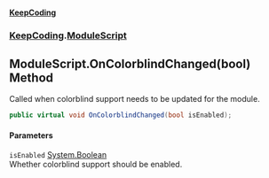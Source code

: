 #### [KeepCoding](index.md 'index')
### [KeepCoding](KeepCoding.md 'KeepCoding').[ModuleScript](ModuleScript.md 'KeepCoding.ModuleScript')
## ModuleScript.OnColorblindChanged(bool) Method
Called when colorblind support needs to be updated for the module.  
```csharp
public virtual void OnColorblindChanged(bool isEnabled);
```
#### Parameters
<a name='KeepCoding_ModuleScript_OnColorblindChanged(bool)_isEnabled'></a>
`isEnabled` [System.Boolean](https://docs.microsoft.com/en-us/dotnet/api/System.Boolean 'System.Boolean')  
Whether colorblind support should be enabled.
  
